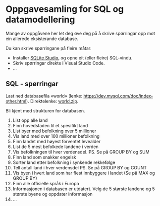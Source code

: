 # Oppgavesamling for SQL og datamodellering
Mange av oppgåvene her let deg øve deg på å skrive spørringar opp mot ein allerede eksisterande database. 

Du kan skrive spørringane på fleire måtar:
- Installer [SQLite Studio](https://sqlitestudio.pl/), og opne eit (eller fleire) SQL-vindu.
- Skriv spørringar direkte i Visual Studio Code.
- ...

## SQL - spørringar
Last ned databasefila «world» (lenke: https://dev.mysql.com/doc/index-other.html). Direktelenke: [world.zip](https://downloads.mysql.com/docs/world-db.zip).

Bli kjent med strukturen for databasen.

1.	List opp alle land 
2.	Finn hovedstaden til et spesifikt land
3.	List byer med befolkning over 5 millioner
4.	Vis land med over 100 millioner befolkning
5.	Finn landet med høyest forventet levealder
6.	List de 5 mest befolkede landene i verden
7.	Vis befolkningen til hver verdensdel. PS. Se på GROUP BY og SUM
8.	Finn land som snakker engelsk
9.	Sorter land etter befolkning i synkende rekkefølge
10.	Tell antall land i hver verdensdel PS. Se på GROUP BY og COUNT
11.	Vis byen i hvert land som har flest innbyggere i landet (Se på MAX og GROUP BY)
12.	Finn alle offisielle språk i Europa
13.	Informasjonen i databasen er utdatert. Velg  de 5 største landene og 5 største byene og oppdater informasjon
14.	…
